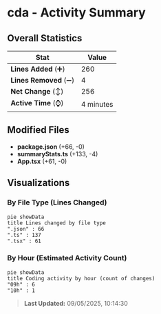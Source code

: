 # cda - Activity Summary 

## Overall Statistics

| Stat                   | Value                                                             |
| ---------------------- | ----------------------------------------------------------------- |
| **Lines Added** (➕)   | 260                                          |
| **Lines Removed** (➖) | 4                                        |
| **Net Change** (↕)    | 256                |
| **Active Time** (⌚)   | 4 minutes |


## Modified Files
- **package.json** (+66, -0)
- **summaryStats.ts** (+133, -4)
- **App.tsx** (+61, -0)

## Visualizations

### By File Type (Lines Changed)

```mermaid
pie showData
title Lines changed by file type
".json" : 66
".ts" : 137
".tsx" : 61
```

### By Hour (Estimated Activity Count)

```mermaid
pie showData
title Coding activity by hour (count of changes)
"09h" : 6
"10h" : 1
```


> **Last Updated:** 09/05/2025, 10:14:30